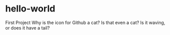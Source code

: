 # hello-world
First Project
Why is the icon for Github a cat? Is that even a cat?
Is it waving, or does it have a tail?

